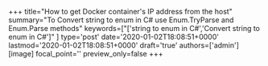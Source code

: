 +++
title="How to get Docker container's IP address from the host"
summary="To Convert string to enum in C# use Enum.TryParse and Enum.Parse methods"
keywords=["['string to enum in C#','Convert string to enum in C#']"
]
type='post'
date='2020-01-02T18:08:51+0000'
lastmod='2020-01-02T18:08:51+0000'
draft='true'
authors=['admin']
[image]
focal_point=''
preview_only=false
+++

